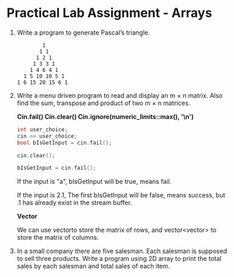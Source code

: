 # Practical Lab Assignment - Arrays

1. Write a program to generate Pascal’s triangle.
    ```
            1
           1 1
          1 2 1
         1 3 3 1
        1 4 6 4 1
      1 5 10 10 5 1
    1 6 15 20 15 6 1
    ```

2. Write a menu driven program to read and display an m × n matrix. Also find the sum, transpose and product of two m × n matrices.

    **Cin.fail() Cin.clear() Cin.ignore(numeric_limits<streamsize>::max(), '\n')**

    ```c++
    int user_choice;
    cin >> user_choice;
    bool bIsGetInput = cin.fail();
    
    cin.clear();
    
    bIsGetInput = cin.fail();
    ```

    If the input is "a", bIsGetInput will be true, means fail.

    If the input is 2.1, The first bIsGetInput will be false, means success, but .1 has already exist in the stream buffer.

    **Vector**

    We can use vector<int>to store the matrix of rows, and vector<vector<int>> to store the matrix of columns.

    

3. In a small company there are five salesman. Each salesman is supposed to sell three products. Write a program using 2D array to print the total sales by each salesman and total sales of each item.